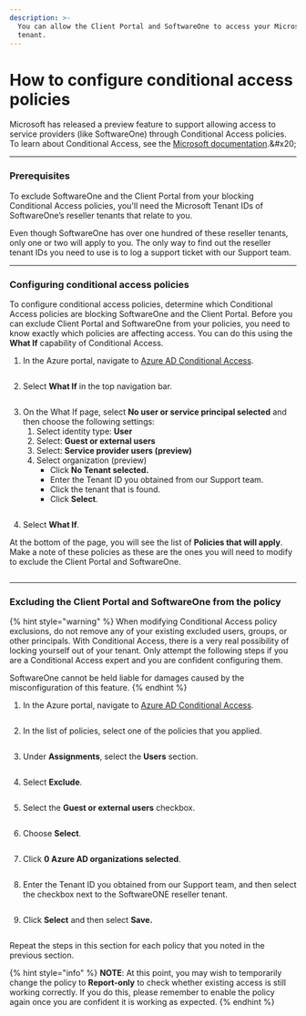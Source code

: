 ```yaml
---
description: >-
  You can allow the Client Portal and SoftwareOne to access your Microsoft
  tenant.
---
```


# How to configure conditional access policies

Microsoft has released a preview feature to support allowing access to service providers (like SoftwareOne) through Conditional Access policies. To learn about Conditional Access, see the [Microsoft documentation](https://learn.microsoft.com/en-us/azure/active-directory/external-identities/authentication-conditional-access#conditional-access-for-external-users.).&#x20;

***

### Prerequisites <a href="#prerequisites" id="prerequisites"></a>

To exclude SoftwareOne and the Client Portal from your blocking Conditional Access policies, you'll need the Microsoft Tenant IDs of SoftwareOne’s reseller tenants that relate to you.&#x20;

Even though SoftwareOne has over one hundred of these reseller tenants, only one or two will apply to you. The only way to find out the reseller tenant IDs you need to use is to log a support ticket with our Support team.

***

### Configuring conditional access policies <a href="#configure-conditional-access" id="configure-conditional-access"></a>

To configure conditional access policies, determine which Conditional Access policies are blocking SoftwareOne and the Client Portal. Before you can exclude Client Portal and SoftwareOne from your policies, you need to know exactly which policies are affecting access. You can do this using the **What If** capability of Conditional Access.

1. In the Azure portal, navigate to [Azure AD Conditional Access](https://portal.azure.com/#view/Microsoft\_AAD\_ConditionalAccess/ConditionalAccessBlade/\~/Policies).&#x20;

<figure><img src="../../.gitbook/assets/Azure AD Conditional Access.png" alt=""><figcaption></figcaption></figure>

2. Select **What If** in the top navigation bar.&#x20;

<figure><img src="../../.gitbook/assets/what-if.png" alt=""><figcaption></figcaption></figure>

3. On the What If page, select **No user or service principal selected** and then choose the following settings:
   1. Select identity type: **User**
   2. Select: **Guest or external users**
   3. Select: **Service provider users (preview)**
   4. Select organization (preview)
      * Click **No Tenant selected.**
      * Enter the Tenant ID you obtained from our Support team.
      * Click the tenant that is found.
      * Click **Select**.

<figure><img src="../../.gitbook/assets/what-if-1.png" alt=""><figcaption></figcaption></figure>

4. Select **What If**.

At the bottom of the page, you will see the list of **Policies that will apply**. Make a note of these policies as these are the ones you will need to modify to exclude the Client Portal and SoftwareOne.

<figure><img src="../../.gitbook/assets/Policies that will apply.png" alt=""><figcaption></figcaption></figure>

***

### Excluding the Client Portal and SoftwareOne from the policy <a href="#exclude-pyracloud-and-softwareone-from-a-policy" id="exclude-pyracloud-and-softwareone-from-a-policy"></a>

{% hint style="warning" %}
When modifying Conditional Access policy exclusions, do not remove any of your existing excluded users, groups, or other principals. With Conditional Access, there is a very real possibility of locking yourself out of your tenant. Only attempt the following steps if you are a Conditional Access expert and you are confident configuring them.

SoftwareOne cannot be held liable for damages caused by the misconfiguration of this feature.
{% endhint %}

1.  In the Azure portal, navigate to [Azure AD Conditional Access](https://portal.azure.com/#view/Microsoft\_AAD\_ConditionalAccess/ConditionalAccessBlade/\~/Policies).

    <figure><img src="../../.gitbook/assets/image (91).png" alt=""><figcaption></figcaption></figure>
2.  In the list of policies, select one of the policies that you applied.

    <figure><img src="../../.gitbook/assets/image (1) (1).png" alt=""><figcaption></figcaption></figure>
3.  Under **Assignments**, select the **Users** section.&#x20;

    <figure><img src="../../.gitbook/assets/image (2) (1).png" alt=""><figcaption></figcaption></figure>
4.  Select **Exclude**.

    <figure><img src="../../.gitbook/assets/image (3) (1).png" alt=""><figcaption></figcaption></figure>
5.  Select the **Guest or external users** checkbox.&#x20;

    <figure><img src="../../.gitbook/assets/image (4) (1).png" alt=""><figcaption></figcaption></figure>
6.  Choose **Select**.&#x20;

    <figure><img src="../../.gitbook/assets/image (5) (1).png" alt=""><figcaption></figcaption></figure>
7.  Click **0 Azure AD organizations selected**.&#x20;

    <figure><img src="../../.gitbook/assets/image (6) (1).png" alt=""><figcaption></figcaption></figure>
8.  Enter the Tenant ID you obtained from our Support team, and then select the checkbox next to the SoftwareONE reseller tenant.&#x20;

    <figure><img src="../../.gitbook/assets/image (7) (1).png" alt=""><figcaption></figcaption></figure>
9.  Click **Select** and then select **Save.**&#x20;

    <figure><img src="../../.gitbook/assets/image (85) (1).png" alt=""><figcaption></figcaption></figure>

Repeat the steps in this section for each policy that you noted in the previous section.

{% hint style="info" %}
**NOTE**: At this point, you may wish to temporarily change the policy to **Report-only** to check whether existing access is still working correctly. If you do this, please remember to enable the policy again once you are confident it is working as expected.
{% endhint %}
